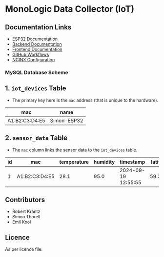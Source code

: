 # MonoLogic Data Collector (IoT)

## Documentation Links

- [ESP32 Documentation](./esp32/README.md)
- [Backend Documentation](./backend/README.md)
- [Frontend Documentation](./frontend/README.md)
- [GitHub Workflows](./.github/workflows/README.md)
- [NGINX Configuration](./nginx/README.md)

### MySQL Database Scheme

## 1. `iot_devices` Table

- The primary key here is the `mac` address (that is unique to the hardware).

| mac            | name        |
| -------------- | ----------- |
| A1:B2:C3:D4:E5 | Simon-ESP32 |

## 2. `sensor_data` Table

- The `mac` column links the sensor data to the `iot_devices` table.

| id  | mac            | temperature | humidity | timestamp           | latitude | longitude |
| --- | -------------- | ----------- | -------- | ------------------- | -------- | --------- |
| 1   | A1:B2:C3:D4:E5 | 28.1        | 95.0     | 2024-09-19 12:55:55 | 59.3293  | 18.0686   |

## Contributors

- Robert Krantz
- Simon Thorell
- Emil Kool

## Licence

As per licence file.
